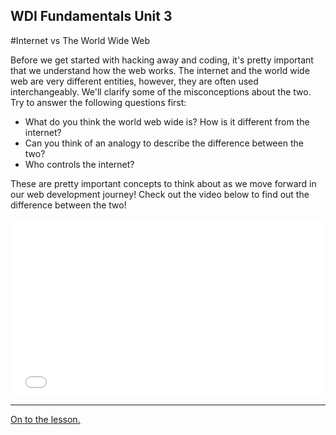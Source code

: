 **WDI Fundamentals Unit 3**
---

#Internet vs The World Wide Web

Before we get started with hacking away and coding, it's pretty important that we understand how the web works. The internet and the world wide web are very different entities, however, they are often used interchangeably. We'll clarify some of the misconceptions about the two. Try to answer the following questions first:

* What do you think the world web wide is? How is it different from the internet?
* Can you think of an analogy to describe the difference between the two?
* Who controls the internet?

These are pretty important concepts to think about as we move forward in our web development journey! Check out the video below to find out the difference between the two!

<div class="wistia_responsive_padding" style="padding:56.25% 0 0 0;position:relative;"><div class="wistia_responsive_wrapper" style="height:100%;left:0;position:absolute;top:0;width:100%;"><iframe src="//fast.wistia.net/embed/iframe/1xn829azov?seo=false&videoFoam=true" allowtransparency="true" frameborder="0" scrolling="no" class="wistia_embed" name="wistia_embed" allowfullscreen mozallowfullscreen webkitallowfullscreen oallowfullscreen msallowfullscreen width="100%" height="100%"></iframe></div></div>
<script src="//fast.wistia.net/assets/external/E-v1.js" async></script>

---

[On to the lesson.](03_exercise.md)
